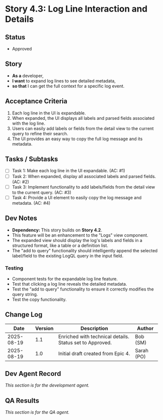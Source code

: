 # Story 4.3: Log Line Interaction and Details

## Status
- Approved

## Story
- **As a** developer,
- **I want** to expand log lines to see detailed metadata,
- **so that** I can get the full context for a specific log event.

## Acceptance Criteria
1.  Each log line in the UI is expandable.
2.  When expanded, the UI displays all labels and parsed fields associated with the log line.
3.  Users can easily add labels or fields from the detail view to the current query to refine their search.
4.  The UI provides an easy way to copy the full log message and its metadata.

## Tasks / Subtasks
- [ ] Task 1: Make each log line in the UI expandable. (AC: #1)
- [ ] Task 2: When expanded, display all associated labels and parsed fields. (AC: #2)
- [ ] Task 3: Implement functionality to add labels/fields from the detail view to the current query. (AC: #3)
- [ ] Task 4: Provide a UI element to easily copy the log message and metadata. (AC: #4)

## Dev Notes
- **Dependency:** This story builds on **Story 4.2**.
- This feature will be an enhancement to the "Logs" view component.
- The expanded view should display the log's labels and fields in a structured format, like a table or a definition list.
- The "add to query" functionality should intelligently append the selected label/field to the existing LogQL query in the input field.

### Testing
- Component tests for the expandable log line feature.
- Test that clicking a log line reveals the detailed metadata.
- Test the "add to query" functionality to ensure it correctly modifies the query string.
- Test the copy functionality.

## Change Log
| Date | Version | Description | Author |
| --- | --- | --- | --- |
| 2025-08-19 | 1.1 | Enriched with technical details. Status set to Approved. | Bob (SM) |
| 2025-08-19 | 1.0 | Initial draft created from Epic 4. | Sarah (PO) |

## Dev Agent Record
*This section is for the development agent.*

## QA Results
*This section is for the QA agent.*

